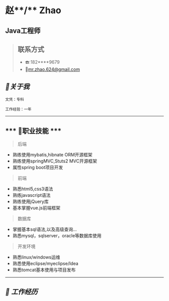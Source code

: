 # 赵**/** Zhao

##  Java工程师

> ## 联系方式
>
> - :telephone::182****9679
> - :email:<mr.zhao.624@gmail.com>

## ***:bookmark:关于我***

    ​文凭：专科

    ​工作经验：一年

***
## *** :bookmark:职业技能 ***
> 后端
- 熟练使用mybatis,hibnate ORM开源框架
- 熟练使用springMVC,Stuts2 MVC开源框架
- 属性spring boot项目开发
> 前端
- 熟悉html5,css3语法
- 熟练javascript语法
- 熟练使用jQuery库
- 基本掌握vue.js前端框架
> 数据库
- 掌握基本sql语法,以及高级查询...
- 熟悉mysql，sqlserver，oracle等数据库使用
> 开发环境
- 熟悉linux/windows运维
- 熟悉使用eclipse/myeclipse/Idea
- 熟悉tomcat基本使用与项目发布

***
## ***:bookmark: 工作经历***





